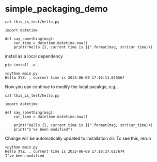 # simple_packaging_demo


```
cat this_is_test/hello.py

import datetime

def say_something(msg):
    cur_time = datetime.datetime.now()
    print("Hello {}, current time is {}".format(msg, str(cur_time)))
```

install as a local dependency

`pip install -e .`


```
>python main.py
Hello XYZ. , current time is 2023-06-09 17:10:11.076567
```

Now you can continue to modify the local pacakge, e.g.,

```
cat this_is_test/hello.py

import datetime

def say_something(msg):
    cur_time = datetime.datetime.now()

    print("Hello {}, current time is {}".format(msg, str(cur_time)))
    print("I've been modified")

```
Change will be automatically updated to installation dir.
To see this, rerun
```
>python main.py
Hello XYZ. , current time is 2023-06-09 17:19:37.617674
I've been modified
```
